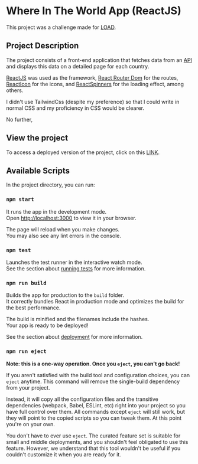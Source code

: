 # Where In The World App (ReactJS)

This project was a challenge made for [LOAD](https://www.load.digital/).

## Project Description
The project consists of a front-end application that fetches data from an [API](https://restcountries.com/) and displays this data on a detailed page for each country.

[ReactJS](https://react.dev/) was used as the framework, [React Router Dom](https://reactrouter.com/en/main) for the routes, [ReactIcon](https://react-icons.github.io/react-icons/) for the icons, and [ReactSpinners](https://www.davidhu.io/react-spinners/) for the loading effect, among others.

I didn't use TailwindCss (despite my preference) so that I could write in normal CSS and my proficiency in CSS would be clearer.

No further,

## View the project
To access a deployed version of the project, click on this [LINK](https://where-in-the-world-app-load-challenge-react-js.vercel.app/).

## Available Scripts

In the project directory, you can run:

### `npm start`

It runs the app in the development mode.\
Open [http://localhost:3000](http://localhost:3000) to view it in your browser.

The page will reload when you make changes.\
You may also see any lint errors in the console.

### `npm test`

Launches the test runner in the interactive watch mode.\
See the section about [running tests](https://facebook.github.io/create-react-app/docs/running-tests) for more information.

### `npm run build`

Builds the app for production to the `build` folder.\
It correctly bundles React in production mode and optimizes the build for the best performance.

The build is minified and the filenames include the hashes.\
Your app is ready to be deployed!

See the section about [deployment](https://facebook.github.io/create-react-app/docs/deployment) for more information.

### `npm run eject`

**Note: this is a one-way operation. Once you `eject`, you can't go back!**

If you aren't satisfied with the build tool and configuration choices, you can `eject` anytime. This command will remove the single-build dependency from your project.

Instead, it will copy all the configuration files and the transitive dependencies (webpack, Babel, ESLint, etc) right into your project so you have full control over them. All commands except `eject` will still work, but they will point to the copied scripts so you can tweak them. At this point you're on your own.

You don't have to ever use `eject`. The curated feature set is suitable for small and middle deployments, and you shouldn't feel obligated to use this feature. However, we understand that this tool wouldn't be useful if you couldn't customize it when you are ready for it.

